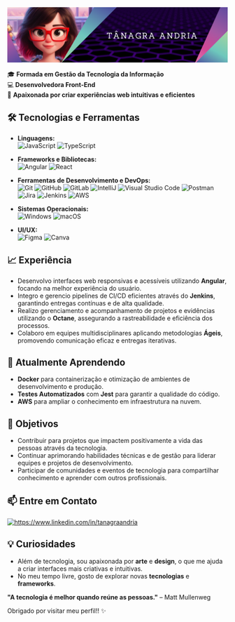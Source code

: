   <img src="./capa.png"/>

  
🎓 **Formada em Gestão da Tecnologia da Informação**  
💻 **Desenvolvedora Front-End**  
🚀 **Apaixonada por criar experiências web intuitivas e eficientes**

## 🛠 Tecnologias e Ferramentas

- **Linguagens:**  
  <img src="https://user-images.githubusercontent.com/25181517/117447155-6a868a00-af3d-11eb-9cfe-245df15c9f3f.png" alt="JavaScript" width="40" height="40"/>
  <img src="https://user-images.githubusercontent.com/25181517/183890598-19a0ac2d-e88a-4005-a8df-1ee36782fde1.png" alt="TypeScript" width="40" height="40"/>

- **Frameworks e Bibliotecas:**  
  <img src="https://user-images.githubusercontent.com/25181517/183890595-779a7e64-3f43-4634-bad2-eceef4e80268.png" alt="Angular" width="40" height="40"/>
  <img src="https://user-images.githubusercontent.com/25181517/183897015-94a058a6-b86e-4e42-a37f-bf92061753e5.png" alt="React" width="40" height="40"/>

- **Ferramentas de Desenvolvimento e DevOps:**  
  <img src="https://user-images.githubusercontent.com/25181517/192108372-f71d70ac-7ae6-4c0d-8395-51d8870c2ef0.png" alt="Git" width="40" height="40"/>
  <img src="https://user-images.githubusercontent.com/25181517/192108374-8da61ba1-99ec-41d7-80b8-fb2f7c0a4948.png" alt="GitHub" width="40" height="40"/>
  <img src="https://user-images.githubusercontent.com/25181517/192108376-c675d39b-90f6-4073-bde6-5a9291644657.png" alt="GitLab" width="40" height="40"/>
  <img src="https://user-images.githubusercontent.com/25181517/192108890-200809d1-439c-4e23-90d3-b090cf9a4eea.png" alt="IntelliJ" width="40" height="40"/>
  <img src="https://user-images.githubusercontent.com/25181517/192108891-d86b6220-e232-423a-bf5f-90903e6887c3.png" alt="Visual Studio Code" width="40" height="40"/>
  <img src="https://user-images.githubusercontent.com/25181517/192109061-e138ca71-337c-4019-8d42-4792fdaa7128.png" alt="Postman" width="40" height="40"/>
  <img src="https://user-images.githubusercontent.com/25181517/183912952-83784e94-629d-4c34-a961-ae2ae795b662.png" alt="Jira" width="40" height="40"/>
  <img src="https://user-images.githubusercontent.com/25181517/179090274-733373ef-3b59-4f28-9ecb-244bea700932.png" alt="Jenkins" width="40" height="40"/>
  <img src="https://user-images.githubusercontent.com/25181517/183896132-54262f2e-6d98-41e3-8888-e40ab5a17326.png" alt="AWS" width="40" height="40"/>

- **Sistemas Operacionais:**  
  <img src="https://user-images.githubusercontent.com/25181517/186884150-05e9ff6d-340e-4802-9533-2c3f02363ee3.png" alt="Windows" width="40" height="40"/>
  <img src="https://user-images.githubusercontent.com/25181517/186884152-ae609cca-8cf1-4175-8d60-1ce1fa078ca2.png" alt="macOS" width="40" height="40"/>

- **UI/UX:**  
  <img src="https://user-images.githubusercontent.com/25181517/189715289-df3ee512-6eca-463f-a0f4-c10d94a06b2f.png" alt="Figma" width="40" height="40"/>
  <img src="https://github-production-user-asset-6210df.s3.amazonaws.com/136815194/253220886-02494c7c-de6a-43a6-9293-6369696842ed.png" alt="Canva" width="40" height="40"/>

## 📈 Experiência

- Desenvolvo interfaces web responsivas e acessíveis utilizando **Angular**, focando na melhor experiência do usuário.
- Integro e gerencio pipelines de CI/CD eficientes através do **Jenkins**, garantindo entregas contínuas e de alta qualidade.
- Realizo gerenciamento e acompanhamento de projetos e evidências utilizando o **Octane**, assegurando a rastreabilidade e eficiência dos processos.
- Colaboro em equipes multidisciplinares aplicando metodologias **Ágeis**, promovendo comunicação eficaz e entregas iterativas.

## 🌱 Atualmente Aprendendo

- **Docker** para containerização e otimização de ambientes de desenvolvimento e produção.
- **Testes Automatizados** com **Jest** para garantir a qualidade do código.
- **AWS** para ampliar o conhecimento em infraestrutura na nuvem.

## 🎯 Objetivos

- Contribuir para projetos que impactem positivamente a vida das pessoas através da tecnologia.
- Continuar aprimorando habilidades técnicas e de gestão para liderar equipes e projetos de desenvolvimento.
- Participar de comunidades e eventos de tecnologia para compartilhar conhecimento e aprender com outros profissionais.

## 📫 Entre em Contato

<a href="https://www.linkedin.com/in/tanagraandria" target="blank"><img align="center" src="https://cdn.jsdelivr.net/npm/simple-icons@3.0.1/icons/linkedin.svg" alt="https://www.linkedin.com/in/tanagraandria" height="30" width="40" /></a>

## 💡 Curiosidades

- Além de tecnologia, sou apaixonada por **arte** e **design**, o que me ajuda a criar interfaces mais criativas e intuitivas.
- No meu tempo livre, gosto de explorar novas **tecnologias** e **frameworks**.

**"A tecnologia é melhor quando reúne as pessoas."** – Matt Mullenweg

Obrigado por visitar meu perfil!! ✨
